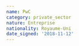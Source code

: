 ```yaml
---
name: PwC
category: private_sector
nature: Entreprise
nationality: Royaume-Uni
date_signed: '2018-11-12'
---
```

    